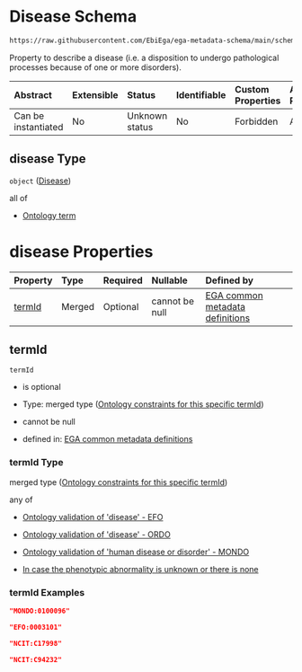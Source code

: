 # Disease Schema

```txt
https://raw.githubusercontent.com/EbiEga/ega-metadata-schema/main/schemas/EGA.individual.json#/properties/minimalPublicAttributes/properties/diseases/items/properties/disease
```

Property to describe a disease (i.e. a disposition to undergo pathological processes because of one or more disorders).

| Abstract            | Extensible | Status         | Identifiable | Custom Properties | Additional Properties | Access Restrictions | Defined In                                                                           |
| :------------------ | :--------- | :------------- | :----------- | :---------------- | :-------------------- | :------------------ | :----------------------------------------------------------------------------------- |
| Can be instantiated | No         | Unknown status | No           | Forbidden         | Allowed               | none                | [EGA.individual.json\*](../../../schemas/EGA.individual.json "open original schema") |

## disease Type

`object` ([Disease](ega-4-definitions-disease.md))

all of

*   [Ontology term](ega-4-definitions-ontology-term.md "check type definition")

# disease Properties

| Property          | Type   | Required | Nullable       | Defined by                                                                                                                                                                                                                                                              |
| :---------------- | :----- | :------- | :------------- | :---------------------------------------------------------------------------------------------------------------------------------------------------------------------------------------------------------------------------------------------------------------------- |
| [termId](#termid) | Merged | Optional | cannot be null | [EGA common metadata definitions](ega-4-definitions-disease-properties-ontology-constraints-for-this-specific-termid.md "https://raw.githubusercontent.com/EbiEga/ega-metadata-schema/main/schemas/EGA.common-definitions.json#/definitions/disease/properties/termId") |

## termId



`termId`

*   is optional

*   Type: merged type ([Ontology constraints for this specific termId](ega-4-definitions-disease-properties-ontology-constraints-for-this-specific-termid.md))

*   cannot be null

*   defined in: [EGA common metadata definitions](ega-4-definitions-disease-properties-ontology-constraints-for-this-specific-termid.md "https://raw.githubusercontent.com/EbiEga/ega-metadata-schema/main/schemas/EGA.common-definitions.json#/definitions/disease/properties/termId")

### termId Type

merged type ([Ontology constraints for this specific termId](ega-4-definitions-disease-properties-ontology-constraints-for-this-specific-termid.md))

any of

*   [Ontology validation of 'disease' - EFO](ega-4-definitions-disease-properties-ontology-constraints-for-this-specific-termid-anyof-ontology-validation-of-disease---efo.md "check type definition")

*   [Ontology validation of 'disease' - ORDO](ega-4-definitions-disease-properties-ontology-constraints-for-this-specific-termid-anyof-ontology-validation-of-disease---ordo.md "check type definition")

*   [Ontology validation of 'human disease or disorder' - MONDO](ega-4-definitions-disease-properties-ontology-constraints-for-this-specific-termid-anyof-ontology-validation-of-human-disease-or-disorder---mondo.md "check type definition")

*   [In case the phenotypic abnormality is unknown or there is none](ega-4-definitions-disease-properties-ontology-constraints-for-this-specific-termid-anyof-in-case-the-phenotypic-abnormality-is-unknown-or-there-is-none.md "check type definition")

### termId Examples

```json
"MONDO:0100096"
```

```json
"EFO:0003101"
```

```json
"NCIT:C17998"
```

```json
"NCIT:C94232"
```
